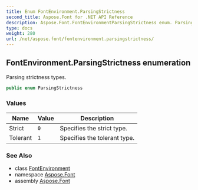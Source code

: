 ```yaml
---
title: Enum FontEnvironment.ParsingStrictness
second_title: Aspose.Font for .NET API Reference
description: Aspose.Font.FontEnvironmentParsingStrictness enum. Parsing strictness types
type: docs
weight: 280
url: /net/aspose.font/fontenvironment.parsingstrictness/
---
```

## FontEnvironment.ParsingStrictness enumeration

Parsing strictness types.

```csharp
public enum ParsingStrictness
```

### Values

| Name | Value | Description |
| --- | --- | --- |
| Strict | `0` | Specifies the strict type. |
| Tolerant | `1` | Specifies the tolerant type. |

### See Also

* class [FontEnvironment](../fontenvironment/)
* namespace [Aspose.Font](../../aspose.font/)
* assembly [Aspose.Font](../../)


